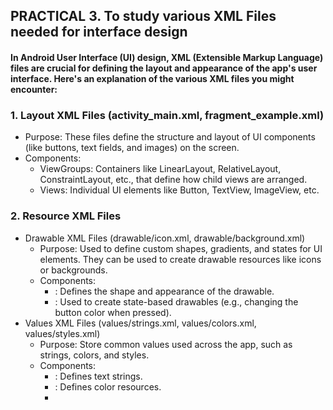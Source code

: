 ## PRACTICAL 3. To study various XML Files needed for interface design
#### In Android User Interface (UI) design, XML (Extensible Markup Language) files are crucial for defining the layout and appearance of the app's user interface. Here's an explanation of the various XML files you might encounter:

### 1. Layout XML Files (activity_main.xml, fragment_example.xml)
   - Purpose: These files define the structure and layout of UI components (like buttons, text fields, and images) on the screen.
   - Components:
     - ViewGroups: Containers like LinearLayout, RelativeLayout, ConstraintLayout, etc., that define how child views are arranged.
     - Views: Individual UI elements like Button, TextView, ImageView, etc.

### 2. Resource XML Files
   - Drawable XML Files (drawable/icon.xml, drawable/background.xml)
     - Purpose: Used to define custom shapes, gradients, and states for UI elements. They can be used to create drawable resources like icons or backgrounds.
     - Components:
       - <shape>: Defines the shape and appearance of the drawable.
       - <selector>: Used to create state-based drawables (e.g., changing the button color when pressed).
   - Values XML Files (values/strings.xml, values/colors.xml, values/styles.xml)
     - Purpose: Store common values used across the app, such as strings, colors, and styles.
     - Components:
       - <string>: Defines text strings.
       - <color>: Defines color resources.
       - <style>: Defines a collection of attributes for consistent UI design.

### 3. Manifest XML File (AndroidManifest.xml)
   - Purpose: Describes essential information about the app, including its components, permissions, and hardware features.
   - Components:
     - <activity>: Declares an activity in the app.
     - <permission>: Specifies permissions required by the app.
     - <intent-filter>: Defines how an activity responds to different intents.

### 4. Menu XML Files (menu/menu_main.xml)
   - Purpose: Define the structure of menus in the app, such as options menus, context menus, or popup menus.
   - Components:
     - <menu>: The root element that can contain multiple <item> elements.
     - <item>: Represents individual menu items with attributes like title, icon, and id.

### 5. Navigation XML Files (navigation/nav_graph.xml)
   - Purpose: Used to define navigation flow within an app using the Navigation component.
   - Components:
     - <navigation>: The root element that defines the navigation graph.
     - <fragment>: Represents individual fragments and their navigation actions.

### 6. Animator XML Files (animator/fade_in.xml, animator/slide_out.xml)
   - Purpose: Define animations for UI transitions or interactions.
   - Components:
     - <objectAnimator>: Defines property animations for views.

### 7. Layout XML Files for Different Configurations (layout/activity_main.xml, layout-land/activity_main.xml)
   - Purpose: Define different layouts for different screen sizes or orientations (e.g., portrait vs. landscape).
   - Components: Similar to standard layout files but tailored for specific configurations.
